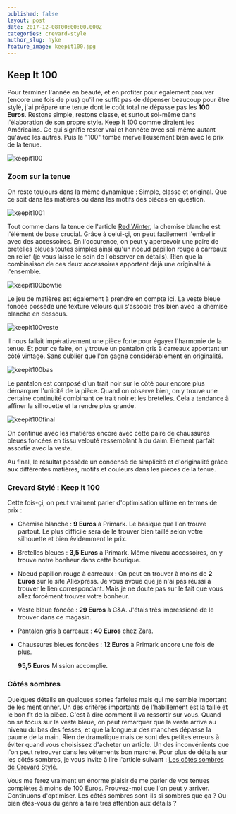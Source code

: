 ```yaml
---
published: false
layout: post
date: 2017-12-08T00:00:00.000Z
categories: crevard-style
author_slug: hyke
feature_image: keepit100.jpg
---
```

## Keep It 100

Pour terminer l'année en beauté, et en profiter pour également prouver (encore une fois de plus) qu'il ne suffit pas de dépenser beaucoup pour être stylé,  j'ai préparé une tenue dont le coût total ne dépasse pas les **100 Euros**. Restons simple, restons classe, et surtout soi-même dans l'élaboration de son propre style. Keep It 100 comme diraient les Américains. Ce qui signifie rester vrai et honnête avec soi-même autant qu'avec les autres. Puis le "100" tombe merveilleusement bien avec le prix de la tenue. 

![keepit100]({{site.url}}/{{site.baseurl}}img/keepit100.jpg)

### Zoom sur la tenue

On reste toujours dans la même dynamique : Simple, classe et original. Que ce soit dans les matières ou dans les motifs des pièces en question.  

![keepit1001]({{site.url}}/{{site.baseurl}}img/keepit1001.jpg)

Tout comme dans la tenue de l'article [Red Winter](http://www.crevardstyle.com/Red-Winter), la chemise blanche est l'élément de base crucial. Grâce à celui-çi, on peut facilement l'embellir avec des accessoires. En l'occurence, on peut y apercevoir une paire de bretelles bleues toutes simples ainsi qu'un noeud papillon rouge à carreaux en relief (je vous laisse le soin de l'observer en détails). Rien que la combinaison de ces deux accessoires apportent déjà une originalité à l'ensemble.

![keepit100bowtie]({{site.url}}/{{site.baseurl}}img/keepit100bowtie.jpg)

Le jeu de matières est également à prendre en compte ici. La veste bleue foncée possède une texture velours qui s'associe très bien avec la chemise blanche en dessous.

![keepit100veste]({{site.url}}/{{site.baseurl}}img/keepit100veste.png)

Il nous fallait impérativement une pièce forte pour égayer l'harmonie de la tenue. Et pour ce faire, on y trouve un pantalon gris à carreaux apportant un côté vintage. Sans oublier que l'on gagne considérablement en originalité.

![keepit100bas]({{site.url}}/{{site.baseurl}}img/keepit100bas.png)

Le pantalon est composé d'un trait noir sur le côté pour encore plus démarquer l'unicité de la pièce. Quand on observe bien, on y trouve une certaine continuité combinant ce trait noir et les bretelles. Cela a tendance à affiner la silhouette et la rendre plus grande.

![keepit100final]({{site.url}}/{{site.baseurl}}img/keepit100final.jpg)

On continue avec les matières encore avec cette paire de chaussures bleues foncées en tissu velouté ressemblant à du daim. Elément parfait assortie avec la veste.

Au final, le résultat possède un condensé de simplicité et d'originalité grâce aux différentes matières, motifs et couleurs dans les pièces de la tenue.  

### Crevard Stylé : Keep it 100

Cette fois-çi, on peut vraiment parler d'optimisation ultime en termes de prix :

* Chemise blanche : **9 Euros** à Primark. Le basique que l'on trouve partout. Le plus difficile sera de le trouver bien taillé selon votre silhouette et bien évidemment le prix.

* Bretelles bleues : **3,5 Euros** à Primark. Même niveau accessoires, on y trouve notre bonheur dans cette boutique.

* Noeud papillon rouge à carreaux : On peut en trouver à moins de **2 Euros** sur le site Aliexpress. Je vous avoue que je n'ai pas réussi à trouver le lien correspondant. Mais je ne doute pas sur le fait que vous allez forcément trouver votre bonheur.

* Veste bleue foncée : **29 Euros** à C&A. J'étais très impressioné de le trouver dans ce magasin.

* Pantalon gris à carreaux : **40 Euros** chez Zara.

* Chaussures bleues foncées : **12 Euros** à Primark encore une fois de plus.

	**95,5 Euros** Mission accomplie. 
    
### Côtés sombres

Quelques détails en quelques sortes farfelus mais qui me semble important de les mentionner. Un des critères importants de l'habillement est la taille et le bon fit de la pièce. C'est à dire comment il va ressortir sur vous. Quand on se focus sur la veste bleue, on peut remarquer que la veste arrive au niveau du bas des fesses, et que la longueur des manches dépasse la paume de la main. Rien de dramatique mais ce sont des petites erreurs à éviter quand vous choisissez d'acheter un article. Un des inconvénients que l'on peut retrouver dans les vêtements bon marché. Pour plus de détails sur les côtés sombres, je vous invite à lire l'article suivant : [Les côtés sombres de Crevard Stylé](http://www.crevardstyle.com/Les-c%C3%B4t%C3%A9s-Sombres-de-Crevard-Styl%C3%A9).  

Vous me ferez vraiment un énorme plaisir de me parler de vos tenues complètes à moins de 100 Euros. Prouvez-moi que l'on peut y arriver. Continuons d'optimiser. Les côtés sombres sont-ils si sombres que ça ? Ou bien êtes-vous du genre à faire très attention aux détails ?